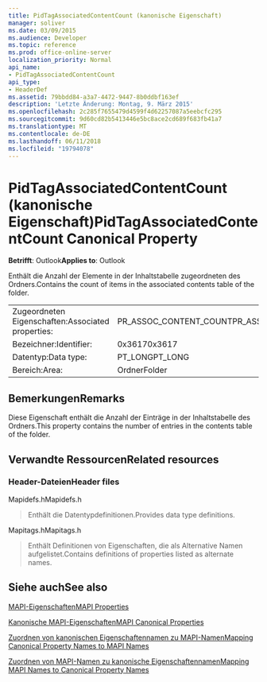 ```yaml
---
title: PidTagAssociatedContentCount (kanonische Eigenschaft)
manager: soliver
ms.date: 03/09/2015
ms.audience: Developer
ms.topic: reference
ms.prod: office-online-server
localization_priority: Normal
api_name:
- PidTagAssociatedContentCount
api_type:
- HeaderDef
ms.assetid: 79bbdd84-a3a7-4472-9447-8b0ddbf163ef
description: 'Letzte Änderung: Montag, 9. März 2015'
ms.openlocfilehash: 2c285f7655479d4599f4d62257087a5eebcfc295
ms.sourcegitcommit: 9d60cd82b5413446e5bc8ace2cd689f683fb41a7
ms.translationtype: MT
ms.contentlocale: de-DE
ms.lasthandoff: 06/11/2018
ms.locfileid: "19794078"
---
```

# <a name="pidtagassociatedcontentcount-canonical-property"></a><span data-ttu-id="a9250-103">PidTagAssociatedContentCount (kanonische Eigenschaft)</span><span class="sxs-lookup"><span data-stu-id="a9250-103">PidTagAssociatedContentCount Canonical Property</span></span>

  
  
<span data-ttu-id="a9250-104">**Betrifft**: Outlook</span><span class="sxs-lookup"><span data-stu-id="a9250-104">**Applies to**: Outlook</span></span> 
  
<span data-ttu-id="a9250-105">Enthält die Anzahl der Elemente in der Inhaltstabelle zugeordneten des Ordners.</span><span class="sxs-lookup"><span data-stu-id="a9250-105">Contains the count of items in the associated contents table of the folder.</span></span>
  
|||
|:-----|:-----|
|<span data-ttu-id="a9250-106">Zugeordneten Eigenschaften:</span><span class="sxs-lookup"><span data-stu-id="a9250-106">Associated properties:</span></span>  <br/> |<span data-ttu-id="a9250-107">PR_ASSOC_CONTENT_COUNT</span><span class="sxs-lookup"><span data-stu-id="a9250-107">PR_ASSOC_CONTENT_COUNT</span></span>  <br/> |
|<span data-ttu-id="a9250-108">Bezeichner:</span><span class="sxs-lookup"><span data-stu-id="a9250-108">Identifier:</span></span>  <br/> |<span data-ttu-id="a9250-109">0x3617</span><span class="sxs-lookup"><span data-stu-id="a9250-109">0x3617</span></span>  <br/> |
|<span data-ttu-id="a9250-110">Datentyp:</span><span class="sxs-lookup"><span data-stu-id="a9250-110">Data type:</span></span>  <br/> |<span data-ttu-id="a9250-111">PT_LONG</span><span class="sxs-lookup"><span data-stu-id="a9250-111">PT_LONG</span></span>  <br/> |
|<span data-ttu-id="a9250-112">Bereich:</span><span class="sxs-lookup"><span data-stu-id="a9250-112">Area:</span></span>  <br/> |<span data-ttu-id="a9250-113">Ordner</span><span class="sxs-lookup"><span data-stu-id="a9250-113">Folder</span></span>  <br/> |
   
## <a name="remarks"></a><span data-ttu-id="a9250-114">Bemerkungen</span><span class="sxs-lookup"><span data-stu-id="a9250-114">Remarks</span></span>

<span data-ttu-id="a9250-115">Diese Eigenschaft enthält die Anzahl der Einträge in der Inhaltstabelle des Ordners.</span><span class="sxs-lookup"><span data-stu-id="a9250-115">This property contains the number of entries in the contents table of the folder.</span></span> 
  
## <a name="related-resources"></a><span data-ttu-id="a9250-116">Verwandte Ressourcen</span><span class="sxs-lookup"><span data-stu-id="a9250-116">Related resources</span></span>

### <a name="header-files"></a><span data-ttu-id="a9250-117">Header-Dateien</span><span class="sxs-lookup"><span data-stu-id="a9250-117">Header files</span></span>

<span data-ttu-id="a9250-118">Mapidefs.h</span><span class="sxs-lookup"><span data-stu-id="a9250-118">Mapidefs.h</span></span>
  
> <span data-ttu-id="a9250-119">Enthält die Datentypdefinitionen.</span><span class="sxs-lookup"><span data-stu-id="a9250-119">Provides data type definitions.</span></span>
    
<span data-ttu-id="a9250-120">Mapitags.h</span><span class="sxs-lookup"><span data-stu-id="a9250-120">Mapitags.h</span></span>
  
> <span data-ttu-id="a9250-121">Enthält Definitionen von Eigenschaften, die als Alternative Namen aufgelistet.</span><span class="sxs-lookup"><span data-stu-id="a9250-121">Contains definitions of properties listed as alternate names.</span></span>
    
## <a name="see-also"></a><span data-ttu-id="a9250-122">Siehe auch</span><span class="sxs-lookup"><span data-stu-id="a9250-122">See also</span></span>



[<span data-ttu-id="a9250-123">MAPI-Eigenschaften</span><span class="sxs-lookup"><span data-stu-id="a9250-123">MAPI Properties</span></span>](mapi-properties.md)
  
[<span data-ttu-id="a9250-124">Kanonische MAPI-Eigenschaften</span><span class="sxs-lookup"><span data-stu-id="a9250-124">MAPI Canonical Properties</span></span>](mapi-canonical-properties.md)
  
[<span data-ttu-id="a9250-125">Zuordnen von kanonischen Eigenschaftennamen zu MAPI-Namen</span><span class="sxs-lookup"><span data-stu-id="a9250-125">Mapping Canonical Property Names to MAPI Names</span></span>](mapping-canonical-property-names-to-mapi-names.md)
  
[<span data-ttu-id="a9250-126">Zuordnen von MAPI-Namen zu kanonische Eigenschaftennamen</span><span class="sxs-lookup"><span data-stu-id="a9250-126">Mapping MAPI Names to Canonical Property Names</span></span>](mapping-mapi-names-to-canonical-property-names.md)

